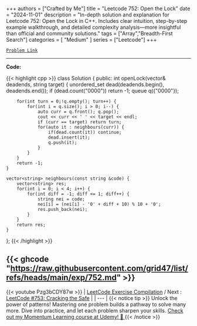 
+++
authors = ["Crafted by Me"]
title = "Leetcode 752: Open the Lock"
date = "2024-11-01"
description = "In-depth solution and explanation for Leetcode 752: Open the Lock in C++. Includes clear intuition, step-by-step example walkthrough, and detailed complexity analysis—more insightful than official and community solutions."
tags = ["Array","Breadth-First Search"]
categories = [
    "Medium"
]
series = ["Leetcode"]
+++



[`Problem Link`](https://leetcode.com/problems/open-the-lock/description/)

---

**Code:**

{{< highlight cpp >}}
class Solution {
public:
    int openLock(vector<string>& deadends, string target) {
        unordered_set<string> dead(deadends.begin(), deadends.end());
        if (dead.count("0000")) return -1;
        queue<string> q({"0000"});
        
        for(int turn = 0;!q.empty(); turn++) {
            for(int i = q.size(); i > 0; i--) {
                auto curr = q.front(); q.pop();
                cout << curr << ' ' << target << endl;
                if (curr == target) return turn;
                for(auto it : neighbours(curr)) {
                    if(dead.count(it)) continue;
                    dead.insert(it);
                    q.push(it);
                }
            }
        }
        return -1;
    }

    vector<string> neighbours(const string &code) {
        vector<string> res;
        for(int i = 0; i < 4; i++) {
            for(int diff = -1; diff <= 1; diff++) {
                string nei = code;
                nei[i] = (nei[i] - '0' + diff + 10) % 10 + '0';
                res.push_back(nei);
            }
        }
        return res;
    }

};
{{< /highlight >}}

{{< ghcode "https://raw.githubusercontent.com/grid47/list/refs/heads/main/exp/752.md" >}}
---
{{< youtube Pzg3bCDY87w >}}
| [LeetCode Exercise Compilation](https://grid47.xyz/leetcode/) / Next : [LeetCode #753: Cracking the Safe](https://grid47.xyz/posts/leetcode_753) |
| --- |
{{< notice tip >}}
Unlock the power of patterns! Mastering one problem builds a pathway to solve many more. Dive into practice, and let each problem sharpen your skills. [Check out my Momentum Learning course at Udemy! 🚀 ](https://www.udemy.com/course/algorithms-and-data-structures-in-cpp/)
{{< /notice >}}

